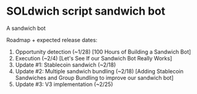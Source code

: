# SOLdwich script sandwich bot

A sandwich bot

Roadmap + expected release dates:
1. Opportunity detection (~1/28)
[100 Hours of Building a Sandwich Bot]
2. Execution (~2/4)
[Let's See If our Sandwich Bot Really Works]
3. Update #1: Stablecoin sandwich (~2/18)
4. Update #2: Multiple sandwich bundling (~2/18)
[Adding Stablecoin Sandwiches and Group Bundling to improve our sandwich bot]
5. Update #3: V3 implementation (~2/25)
